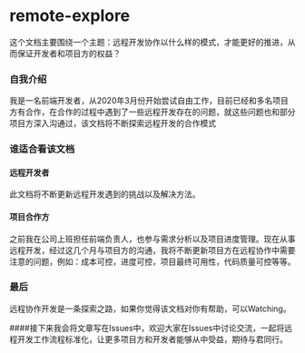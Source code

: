 # remote-explore

这个文档主要围绕一个主题：远程开发协作以什么样的模式，才能更好的推进，从而保证开发者和项目方的权益？

### 自我介绍

我是一名前端开发者，从2020年3月份开始尝试自由工作，目前已经和多名项目方有合作，在合作的过程中遇到了一些远程开发存在的问题，就这些问题也和部分项目方深入沟通过，该文档将不断探索远程开发的合作模式

### 谁适合看该文档

#### 远程开发者

此文档将不断更新远程开发遇到的挑战以及解决方法。

#### 项目合作方

之前我在公司上班担任前端负责人，也参与需求分析以及项目进度管理。现在从事远程开发，经过这几个月与项目方的沟通，我将不断更新项目方在远程协作中需要注意的问题，例如：成本可控，进度可控，项目最终可用性，代码质量可控等等。

### 最后

远程协作开发是一条探索之路，如果你觉得该文档对你有帮助，可以Watching。

####接下来我会将文章写在Issues中，欢迎大家在Issues中讨论交流，一起将远程开发工作流程标准化，让更多项目方和开发者能够从中受益，期待与君同行。
